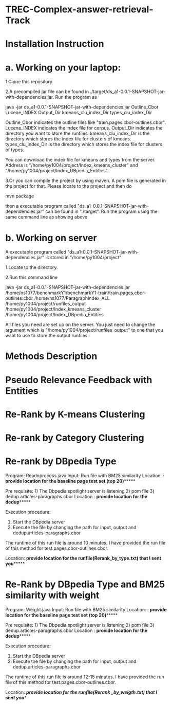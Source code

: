 # TREC-Complex-answer-retrieval-Track

# Installation Instruction

# a. Working on your laptop:

1.Clone this repository

2.A precompiled jar file can be found in ./target/ds_a1-0.0.1-SNAPSHOT-jar-with-dependencies.jar. Run the program as

java -jar ds_a1-0.0.1-SNAPSHOT-jar-with-dependencies.jar Outline_Cbor Lucene_INDEX Output_Dir kmeans_clu_index_Dir types_clu_index_Dir

Outline_Cbor indicates the outline files like "train.pages.cbor-outlines.cbor". Lucene_INDEX indicates the index file for corpus. Output_Dir indicates the directory you want to store the runfiles. kmeans_clu_index_Dir is the directory which stores the index file for clusters of kmeans. types_clu_index_Dir is the directory which stores the index file for clusters of types.

You can download the index file for kmeans and types from the server. Address is "/home/py1004/project/Index_kmeans_cluster" and "/home/py1004/project/Index_DBpedia_Entities".

3.Or you can compile the project by using maven. A pom file is generated in the project for that. Please locate to the project and then do

mvn package

then a executable program called "ds_a1-0.0.1-SNAPSHOT-jar-with-dependencies.jar" can be found in "./target". Run the program using the same command line as showing above

# b. Working on server

A executable program called "ds_a1-0.0.1-SNAPSHOT-jar-with-dependencies.jar" is stored in "/home/py1004/project"

1.Locate to the directory.

2.Run this command line

java -jar ds_a1-0.0.1-SNAPSHOT-jar-with-dependencies.jar /home/ns1077/benchmarkY1/benchmarkY1-train/train.pages.cbor-outlines.cbor /home/ns1077/ParagraphIndex_ALL /home/py1004/project/runfiles_output /home/py1004/project/Index_kmeans_cluster /home/py1004/project/Index_DBpedia_Entities

All files you need are set up on the server. You just need to change the argument which is "/home/py1004/project/runfiles_output" to one that you want to use to store the output runfiles.

# Methods Description

# Pseudo Relevance Feedback with Entities

# Re-Rank by K-means Clustering

# Re-rank by Category Clustering

# Re-rank by DBpedia Type

Program: Readnprocess.java
Input: Run file with BM25 similarity
Location: : ******provide location for the baseline page test set (top 20)***********

Pre requisite:  1) The Dbpedia spotlight server is listening
	           2) pom file
                       3) dedup.articles-paragraphs.cbor
	           Location : ******provide location for the dedup***********


Execution procedure:
1)	Start the DBpedia server
2)	Execute the file by changing the path for input, output and dedup.articles-paragraphs.cbor

The runtime of this run file is around 10 minutes. I have provided the run file of this method for test.pages.cbor-outlines.cbor. 

Location: ******provide location for the runfile(Rerank_by_type.txt)  that I sent you***********


# Re-Rank by DBpedia Type and BM25 similarity with weight

Program: Weight.java
Input: Run file with BM25 similarity
Location: : ******provide location for the baseline page test set (top 20)***********

Pre requisite:  1) The Dbpedia spotlight server is listening
	           2) pom file
                       3) dedup.articles-paragraphs.cbor
	           Location : ******provide location for the dedup***********


Execution procedure:
1)	Start the DBpedia server
2)	Execute the file by changing the path for input, output and dedup.articles-paragraphs.cbor

The runtime of this run file is around 12-15 minutes. I have provided the run file of this method for test.pages.cbor-outlines.cbor. 

Location: ***provide location for the runfile(Rerank _by_weigth.txt) that I sent you****

